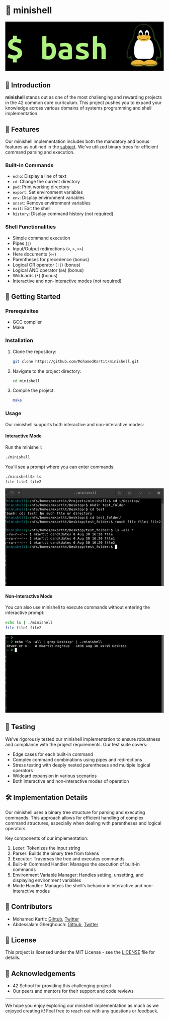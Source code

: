 # 🐚 minishell

![minishell image](./img/bash.jpg)

## 📘 Introduction

**minishell** stands out as one of the most challenging and rewarding projects in the 42 common core curriculum. This project pushes you to expand your knowledge across various domains of systems programming and shell implementation.

## 🌟 Features

Our minishell implementation includes both the mandatory and bonus features as outlined in the [subject](en.subject.pdf). We've utilized binary trees for efficient command parsing and execution.

### Built-in Commands
- `echo`: Display a line of text
- `cd`: Change the current directory
- `pwd`: Print working directory
- `export`: Set environment variables
- `env`: Display environment variables
- `unset`: Remove environment variables
- `exit`: Exit the shell
- `history`: Display command history (not required)

### Shell Functionalities
- Simple command execution
- Pipes (`|`)
- Input/Output redirections (`<`, `>`, `>>`)
- Here documents (`<<`)
- Parentheses for precedence (bonus)
- Logical OR operator (`||`) (bonus)
- Logical AND operator (`&&`) (bonus)
- Wildcards (`*`) (bonus)
- Interactive and non-interactive modes (not required)

## 🚀 Getting Started

### Prerequisites
- GCC compiler
- Make

### Installation
1. Clone the repository:
   ```sh
   git clone https://github.com/MohamedKartit/minishell.git
   ```
2. Navigate to the project directory:
   ```sh
   cd minishell
   ```
3. Compile the project:
   ```sh
   make
   ```

### Usage

Our minishell supports both interactive and non-interactive modes:

#### Interactive Mode
Run the minishell:
```sh
./minishell
```
You'll see a prompt where you can enter commands:
```
./minishell$> ls
file file1 file2
```
![interactive mode](./img/inter-mode.png)

#### Non-Interactive Mode
You can also use minishell to execute commands without entering the interactive prompt:
```sh
echo ls | ./minishell
file file1 file2
```
![non-interactive mode](./img/no-inter-mode.png)
## 🧪 Testing

We've rigorously tested our minishell implementation to ensure robustness and compliance with the project requirements. Our test suite covers:

- Edge cases for each built-in command
- Complex command combinations using pipes and redirections
- Stress testing with deeply nested parentheses and multiple logical operators
- Wildcard expansion in various scenarios
- Both interactive and non-interactive modes of operation

## 🛠️ Implementation Details

Our minishell uses a binary tree structure for parsing and executing commands. This approach allows for efficient handling of complex command structures, especially when dealing with parentheses and logical operators.

Key components of our implementation:
1. Lexer: Tokenizes the input string
2. Parser: Builds the binary tree from tokens
3. Executor: Traverses the tree and executes commands
4. Built-in Command Handler: Manages the execution of built-in commands
5. Environment Variable Manager: Handles setting, unsetting, and displaying environment variables
6. Mode Handler: Manages the shell's behavior in interactive and non-interactive modes

## 👥 Contributors

- Mohamed Kartit: [Gihtub](https://github.com/MohamedKartit), [Twitter](https://x.com/mohamedkartit4)
- Abdessalam Gherghouch: [Github](https://github.com/DDOSooS), [Twitter](https://x.com/DDo__oS)

## 📜 License

This project is licensed under the MIT License - see the [LICENSE](LICENSE) file for details.

## 🙏 Acknowledgements

- 42 School for providing this challenging project
- Our peers and mentors for their support and code reviews

---

We hope you enjoy exploring our minishell implementation as much as we enjoyed creating it! Feel free to reach out with any questions or feedback.